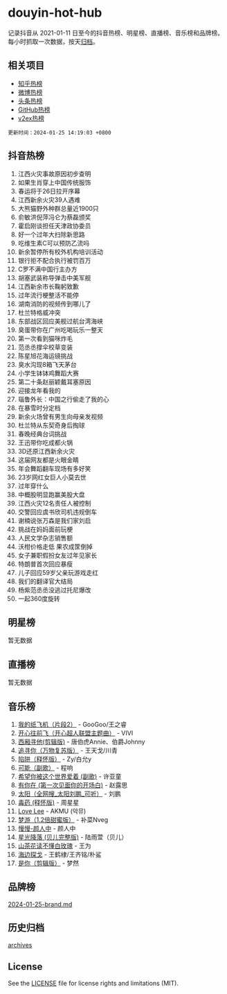 # douyin-hot-hub

记录抖音从 2021-01-11 日至今的抖音热榜、明星榜、直播榜、音乐榜和品牌榜。每小时抓取一次数据，按天[归档](archives)。

## 相关项目

- [知乎热榜](https://github.com/lonnyzhang423/zhihu-hot-hub)
- [微博热榜](https://github.com/lonnyzhang423/weibo-hot-hub)
- [头条热榜](https://github.com/lonnyzhang423/toutiao-hot-hub)
- [GitHub热榜](https://github.com/lonnyzhang423/github-hot-hub)
- [v2ex热榜](https://github.com/lonnyzhang423/v2ex-hot-hub)


`更新时间：2024-01-25 14:19:03 +0800`

## 抖音热榜

1. 江西火灾事故原因初步查明
1. 如果生肖穿上中国传统服饰
1. 春运将于26日拉开序幕
1. 江西新余火灾39人遇难
1. 大熊猫野外种群总量近1900只
1. 俞敏洪倪萍冯仑为蔡磊颁奖
1. 霍启刚谈担任天津政协委员
1. 好一个过年大扫除新思路
1. 吃维生素C可以预防乙流吗
1. 新余暂停所有校外机构培训活动
1. 银行拒不配合执行被罚百万
1. C罗不满中国行主办方
1. 胡塞武装称导弹击中美军舰
1. 江西新余市长鞠躬致歉
1. 过年流行梗整活不能停
1. 湖南消防的视频传到哪儿了
1. 杜兰特格威冲突
1. 东部战区回应美舰过航台湾海峡
1. 臭蛋带你在广州吃喝玩乐一整天
1. 第一次看到猫咪炸毛
1. 范丞丞撑伞校草变装
1. 陈星旭花海运镜挑战
1. 臭水沟现8箱飞天茅台
1. 小学生钵钵鸡舞蹈大赛
1. 第二十条赵丽颖戴耳塞原因
1. 迎接龙年看我的
1. 瑙鲁外长：中国之行偷走了我的心
1. 在暴雪时分定档
1. 新余火场曾有男生向母亲发视频
1. 杜兰特从东契奇身后掏球
1. 春晚经典台词挑战
1. 王迅带你吃成都火锅
1. 3D还原江西新余火灾
1. 这届网友都是火眼金睛
1. 年会舞蹈翻车现场有多好笑
1. 23岁网红女巨人小莫去世
1. 过年穿什么
1. 中概股明显跑赢美股大盘
1. 江西火灾12名责任人被控制
1. 交警回应虞书欣司机违规倒车
1. 谢楠说张万森是我们家刘启
1. 挑战在妈妈面前玩梗
1. 人民文学杂志销售额
1. 沃柑价格走低 果农成筐倒掉
1. 女子兼职假扮女友过年见家长
1. 特朗普首次回应暴瘦
1. 儿子回应59岁父亲玩游戏走红
1. 我们的翻译官大结局
1. 杨紫范丞丞没逃过托尼爆改
1. 一起360度旋转

## 明星榜

暂无数据

## 直播榜

暂无数据

## 音乐榜

1. [我的纸飞机（片段2）](https://sf86-cdn-tos.douyinstatic.com/obj/tos-cn-ve-2774/oM2ZrKcg2CD5AeRB2gkeXOFB1IxAGJdZPazYHf) - GooGoo/王之睿
1. [开心往前飞（开心超人联盟主题曲）](https://sf3-cdn-tos.douyinstatic.com/obj/tos-cn-ve-2774/9d8fb7c82cf1421fb93a9fe925275e0a) - VIVI
1. [西厢寻他(剪辑版)](https://sf86-cdn-tos.douyinstatic.com/obj/tos-cn-ve-2774/oUsAVfAQKlRNxEv5qxvIB8o5qmIWUcXbzJKJhw) - 唐伯虎Annie、伯爵Johnny
1. [追寻你（万物复苏版）](https://sf86-cdn-tos.douyinstatic.com/obj/tos-cn-ve-2774/oYeAZJsbjIDit9APmBg8u6uDUQnHmoCf3gbo74) - 王天戈/川青
1. [陷阱（释怀版）](https://sf86-cdn-tos.douyinstatic.com/obj/tos-cn-ve-2774/oE8C21LeZrzKLDFfQYgMzx4GAIHageG5IzayY7) - Zy/白允y
1. [可能（副歌）](https://sf86-cdn-tos.douyinstatic.com/obj/tos-cn-ve-2774/cde1731888894259b333569393c2fb51) - 程响
1. [希望你被这个世界爱着 (副歌)](https://sf86-cdn-tos.douyinstatic.com/obj/tos-cn-ve-2774/oUHCmWQfZlE3QQBKBeD8rCFLpJzPgCpImhsxMt) - 许亚童
1. [有你在 (第一次见面你的开场白)](https://sf86-cdn-tos.douyinstatic.com/obj/tos-cn-ve-2774/oAthrQ3ClJBfI57uBoFEgNDYtNCZ0TSYQQfxQ0) - 赵露思
1. [太阳（全网搜_太阳刘鹏_可听）](https://sf3-cdn-tos.douyinstatic.com/obj/tos-cn-ve-2774/ogWbyIQnlBFImVbeDocRdCIYtBHlbJXgfZMvgz) - 刘鹏
1. [毒药 (释怀版)](https://sf86-cdn-tos.douyinstatic.com/obj/tos-cn-ve-2774/oYILMEAzspdZBIzy4frJNB8ZHPHWAhiwowd4Ad) - 周星星
1. [Love Lee](https://sf86-cdn-tos.douyinstatic.com/obj/tos-cn-ve-2774/o05GbkJGbCBTdDnMtB0fwOYgkeZp23vrWQDQBS) - AKMU (악뮤)
1. [梦游（1.2倍甜蜜版）](https://sf6-cdn-tos.douyinstatic.com/obj/tos-cn-ve-2774/o4gyAUm8hwufoEABmwVIiQtHsFuGzAEEWtNMzo) - 补菜Nveg
1. [慢慢-颜人中](https://sf86-cdn-tos.douyinstatic.com/obj/tos-cn-ve-2774/ocjHNfBXdBxQNC8ZGAeoLMFTUgtBg8bkExunDC) - 颜人中
1. [星光降落 (贝儿完整版)](https://sf6-cdn-tos.douyinstatic.com/obj/tos-cn-ve-2774/okwB9hAwyAtsFFkFBzAX1hOOfQuIoMNs0W2Mwr) - 陆雨萱（贝儿）
1. [山茶花读不懂白玫瑰](https://sf6-cdn-tos.douyinstatic.com/obj/tos-cn-ve-2774/osfn8B7DktrRHEPJgPCfDbw7QDQEkwC16BxZg9) - 王为
1. [海边探戈](https://sf86-cdn-tos.douyinstatic.com/obj/tos-cn-ve-2774/os9gE0VQCGqt6VQkZDyBBYvfSDY0QFe3vVmubn) - 王鹤棣/王齐铭/朴鲨
1. [是你（剪辑版）](https://sf3-cdn-tos.douyinstatic.com/obj/tos-cn-ve-2774/46019dae783c4c969944217fe1cfafc4) - 梦然

## 品牌榜

[2024-01-25-brand.md](archives/2024-01-25-brand.md)

## 历史归档

[archives](archives)

## License

See the [LICENSE](LICENSE) file for license rights and limitations (MIT).
